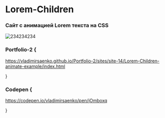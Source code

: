 # Lorem-Children
 
### Сайт с анимацией Lorem текста на CSS

![234234234](https://user-images.githubusercontent.com/56477695/118373064-5be34700-b5bd-11eb-8fc0-67be45d57d06.jpg)

### Portfolio-2 {

https://vladimirsaenko.github.io/Portfolio-2/sites/site-14/Lorem-Children-animate-example/index.html

}

### Codepen {

https://codepen.io/vladimirsaenko/pen/jOmboxq

}
